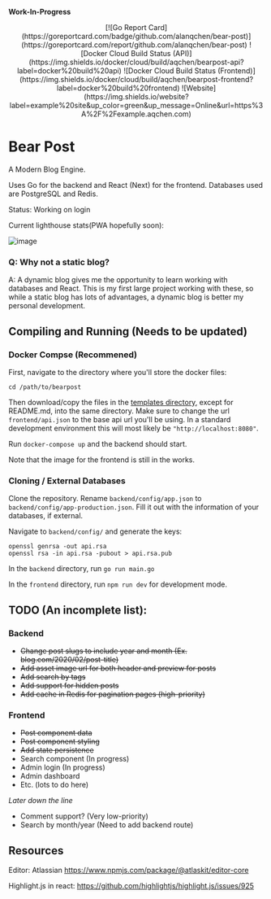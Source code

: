 **Work-In-Progress**

<p align="center">
[![Go Report Card](https://goreportcard.com/badge/github.com/alanqchen/bear-post)](https://goreportcard.com/report/github.com/alanqchen/bear-post)
![Docker Cloud Build Status (API)](https://img.shields.io/docker/cloud/build/aqchen/bearpost-api?label=docker%20build%20api)
![Docker Cloud Build Status (Frontend)](https://img.shields.io/docker/cloud/build/aqchen/bearpost-frontend?label=docker%20build%20frontend)
![Website](https://img.shields.io/website?label=example%20site&up_color=green&up_message=Online&url=https%3A%2F%2Fexample.aqchen.com)
</p>

# Bear Post
A Modern Blog Engine.

Uses Go for the backend and React (Next) for the frontend.
Databases used are PostgreSQL and Redis.

Status:
Working on login

Current lighthouse stats(PWA hopefully soon):

![image](https://user-images.githubusercontent.com/18543142/87865583-293cd380-c945-11ea-9aaa-4e58bdafa203.png)


### Q: Why not a static blog?
A: A dynamic blog gives me the opportunity to learn working with databases and React. This is my first large project working with these, so while a static blog has lots of advantages, a dynamic blog is better my personal development.

## Compiling and Running (Needs to be updated)

### Docker Compse (Recommened)

First, navigate to the directory where you'll store the docker files:

```
cd /path/to/bearpost
```

Then download/copy the files in the [templates directory](templates), except for README.md, into the same directory. Make sure
to change the url `frontend/api.json` to the base api url you'll be using. In a standard development environment this will most likely
be `"http://localhost:8080"`.

Run `docker-compose up` and the backend should start.

Note that the image for the frontend is still in the works.

### Cloning / External Databases

Clone the repository. Rename `backend/config/app.json` to `backend/config/app-production.json`. Fill it out with the information of your databases, if external.

Navigate to `backend/config/` and generate the keys:

```
openssl genrsa -out api.rsa
openssl rsa -in api.rsa -pubout > api.rsa.pub
```

In the `backend` directory, run
```go run main.go```

In the `frontend` directory, run
```npm run dev```
for development mode.

## TODO (An incomplete list):
### Backend
- ~~Change post slugs to include year and month (Ex. blog.com/2020/02/post-title)~~
- ~~Add asset image url for both header and preview for posts~~
- ~~Add search by tags~~
- ~~Add support for hidden posts~~
- ~~Add cache in Redis for pagination pages (high-priority)~~

### Frontend
- ~~Post component data~~
- ~~Post component styling~~
- ~~Add state persistence~~
- Search component (In progress)
- Admin login (In progress)
- Admin dashboard
- Etc. (lots to do here)

*Later down the line*
- Comment support? (Very low-priority)
- Search by month/year (Need to add backend route)

## Resources
Editor: Atlassian https://www.npmjs.com/package/@atlaskit/editor-core

Highlight.js in react: https://github.com/highlightjs/highlight.js/issues/925
